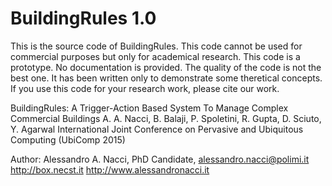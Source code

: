 BuildingRules 1.0
=============

This is the source code of BuildingRules. 
This code cannot be used for commercial purposes but only for academical research.
This code is a prototype. No documentation is provided. The quality of the code is not the best one. It has been written only to demonstrate some theretical concepts.
If you use this code for your research work, please cite our work.


BuildingRules: A Trigger-Action Based System To Manage Complex Commercial Buildings
A. A. Nacci, B. Balaji, P. Spoletini, R. Gupta, D. Sciuto, Y. Agarwal 
International Joint Conference on Pervasive and Ubiquitous Computing (UbiComp 2015)


Author: Alessandro A. Nacci, PhD Candidate, alessandro.nacci@polimi.it
http://box.necst.it
http://www.alessandronacci.it
